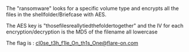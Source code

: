 The "ransomware" looks for a specific volume type and encrypts all the files in the shellfolder/Briefcase with AES.

The AES key is "thosefilesreallytiedthefoldertogether" and the IV for each encryption/decryption is the MD5 of the filename all lowercase


The flag is : cl0se_t3h_f1le_On_th1s_One@flare-on.com